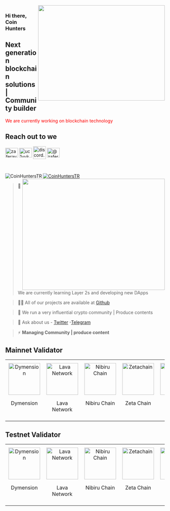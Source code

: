 <img src="https://www.kg-legal.eu/wp-content/uploads/2021/10/blockchain.gif" align="right" width="400" height="300">

### Hi there, Coin Hunters

## Next generation blockchain solutions | Community builder

<font color="red">We are currently working on blockchain technology </font>

## Reach out to we

<a href="https://twitter.com/coinhuntersTR" target="blank"><img align="center" src="https://raw.githubusercontent.com/rahuldkjain/github-profile-readme-generator/master/src/images/icons/Social/twitter.svg" alt="zaferayan" height="30" width="40" /></a>
<a href="https://www.youtube.com/@CoinHuntersTR" target="blank"><img align="center" src="https://raw.githubusercontent.com/rahuldkjain/github-profile-readme-generator/master/src/images/icons/Social/youtube.svg" alt="uc1vykhlufpaoghrwhjikrqg" height="30" width="40" /></a>
<a href="https://discord.gg/TNDcT4UnB7" target="blank"><img align="center" src="https://raw.githubusercontent.com/rahuldkjain/github-profile-readme-generator/master/src/images/icons/Social/discord.svg" alt="discord.gg/ruescommunity" height="40" width="40" /></a>
<a href="https://coinhunterstr.medium.com/" target="blank"><img align="center" src="https://raw.githubusercontent.com/rahuldkjain/github-profile-readme-generator/master/src/images/icons/Social/medium.svg" alt="@zaferayan" height="30" width="40" /></a>


<br />

<p align="left"> <img src="https://komarev.com/ghpvc/?username=CoinHuntersTR&label=Profile%20views&color=0e75b6&style=flat" alt="CoinHuntersTR" /> <a href="https://twitter.com/CoinHuntersTR" target="blank"><img src="https://img.shields.io/twitter/follow/CoinHuntersTR?logo=twitter&style=for-the-badge" alt="CoinHuntersTR" " /></a> 

<img src="https://github-readme-stats.vercel.app/api?username=coinhunterstr&show_icons=true&theme=highcontrast" align="right" width="450" height="350" >

> 🔭 We are currently learning Layer 2s and developing new DApps

> 👨‍💻 All of our projects are available at [Github](https://github.com/CoinHuntersTR)

> 📝 We run a very influential crypto community | Produce contents

> 💬 Ask about us  - [Twitter](https://twitter.com/coinhunters_) -[Telegram](https://t.me/CoinHuntersTR)

> ⚡ **Managing Community | produce content**

## Mainnet Validator

<table style="width: 100%; border-collapse: collapse; table-layout: fixed;">
  <tr>
    <td style="width: 33.33%; text-align: center; padding: 10px; vertical-align: top;">
      <a href="https://wallet.keplr.app/chains/dymension?modal=staking&chain=dymension_1100-1&validator_address=dymvaloper1p87xgcekkkpp783xl5wu48p0dw2p2duru5ul9n&step_id=2" target="_blank">
        <img src="https://coinhunterstr.com/wp-content/uploads/2024/02/dymension.png" alt="Dymension" style="width: 100px; height: 100px; object-fit: contain;">
      </a>
      <p>Dymension</p>
    </td>
    <td style="width: 33.33%; text-align: center; padding: 10px; vertical-align: top;">
      <a href="https://wallet.keplr.app/chains/lava?modal=staking&chain=lava-mainnet-1&validator_address=lava%40valoper1xxezsqtdsmztz9ugutyyjmvma6aukh07fylqhe&step_id=2" target="_blank">
        <img src="https://pbs.twimg.com/profile_images/1628433459977850882/l4oqDz8R_400x400.jpg" alt="Lava Network" style="width: 100px; height: 100px; object-fit: contain;">
      </a>
      <p>Lava Network</p>
    </td>
    <td style="width: 33.33%; text-align: center; padding: 10px; vertical-align: top;">
      <a href="https://app.nibiru.fi/stake" target="_blank">
        <img src="https://pbs.twimg.com/profile_images/1765792149940113411/Z7-0ngUy_400x400.jpg" alt="Nibiru Chain" style="width: 100px; height: 100px; object-fit: contain;">
      </a>
      <p>Nibiru Chain</p>
    </td>
     <td style="width: 33.33%; text-align: center; padding: 10px; vertical-align: top;">
      <a href="https://hub.zetachain.com/staking/zetavaloper1k048rkrpxdnnzknjrja3xdker2xp4jhegrpxks" target="_blank">
        <img src="https://pbs.twimg.com/profile_images/1626225438849929218/h_HtSU1a_400x400.jpg" alt="Zetachain" style="width: 100px; height: 100px; object-fit: contain;">
      </a>
      <p>Zeta Chain</p>
    </td>
     <td style="width: 33.33%; text-align: center; padding: 10px; vertical-align: top;">
      <a href="https://explorer.coinhunterstr.com/Mantra/staking/mantravaloper102nulk7g4ttg9ynmkhjdndtrrlwd7hjuaf0j2d" target="_blank">
        <img src="https://pbs.twimg.com/profile_images/1790339778346618880/ihlLQAMC_400x400.jpg" alt="Mantra" style="width: 100px; height: 100px; object-fit: contain;">
      </a>
      <p>Mantra</p>
    </td>
         <td style="width: 33.33%; text-align: center; padding: 10px; vertical-align: top;">
      <a href="https://staking.avail.tools/#/overview" target="_blank">
        <img src="https://pbs.twimg.com/profile_images/1671126588694609920/THQgYJtf_400x400.png" alt="Avail" style="width: 100px; height: 100px; object-fit: contain;">
      </a>
      <p>Avail</p>
    </td>
         <td style="width: 33.33%; text-align: center; padding: 10px; vertical-align: top;">
      <a href="https://explorer.coinhunterstr.com/blockx/staking/blockxvaloper1rk49eujue99cqsynqd7fgv4rp44rw4dc5tuh26" target="_blank">
        <img src="https://pbs.twimg.com/profile_images/1571914336288776193/HmxJDHvF_400x400.jpg" alt="Blockx" style="width: 100px; height: 100px; object-fit: contain;">
      </a>
      <p>BlockX</p>
    </td>
  </tr>
</table>

## Testnet Validator

<table style="width: 100%; border-collapse: collapse; table-layout: fixed;">
  <tr>
    <td style="width: 33.33%; text-align: center; padding: 10px; vertical-align: top;">
      <a href="https://wallet.keplr.app/chains/dymension?modal=staking&chain=dymension_1100-1&validator_address=dymvaloper1p87xgcekkkpp783xl5wu48p0dw2p2duru5ul9n&step_id=2" target="_blank">
        <img src="https://coinhunterstr.com/wp-content/uploads/2024/02/dymension.png" alt="Dymension" style="width: 100px; height: 100px; object-fit: contain;">
      </a>
      <p>Dymension</p>
    </td>
    <td style="width: 33.33%; text-align: center; padding: 10px; vertical-align: top;">
      <a href="https://wallet.keplr.app/chains/lava?modal=staking&chain=lava-mainnet-1&validator_address=lava%40valoper1xxezsqtdsmztz9ugutyyjmvma6aukh07fylqhe&step_id=2" target="_blank">
        <img src="https://pbs.twimg.com/profile_images/1628433459977850882/l4oqDz8R_400x400.jpg" alt="Lava Network" style="width: 100px; height: 100px; object-fit: contain;">
      </a>
      <p>Lava Network</p>
    </td>
    <td style="width: 33.33%; text-align: center; padding: 10px; vertical-align: top;">
      <a href="https://app.nibiru.fi/stake" target="_blank">
        <img src="https://pbs.twimg.com/profile_images/1765792149940113411/Z7-0ngUy_400x400.jpg" alt="Nibiru Chain" style="width: 100px; height: 100px; object-fit: contain;">
      </a>
      <p>Nibiru Chain</p>
    </td>
     <td style="width: 33.33%; text-align: center; padding: 10px; vertical-align: top;">
      <a href="https://hub.zetachain.com/staking/zetavaloper1k048rkrpxdnnzknjrja3xdker2xp4jhegrpxks" target="_blank">
        <img src="https://pbs.twimg.com/profile_images/1626225438849929218/h_HtSU1a_400x400.jpg" alt="Zetachain" style="width: 100px; height: 100px; object-fit: contain;">
      </a>
      <p>Zeta Chain</p>
    </td>
     <td style="width: 33.33%; text-align: center; padding: 10px; vertical-align: top;">
      <a href="https://explorer.coinhunterstr.com/Mantra/staking/mantravaloper102nulk7g4ttg9ynmkhjdndtrrlwd7hjuaf0j2d" target="_blank">
        <img src="https://pbs.twimg.com/profile_images/1790339778346618880/ihlLQAMC_400x400.jpg" alt="Mantra" style="width: 100px; height: 100px; object-fit: contain;">
      </a>
      <p>Mantra</p>
    </td>
         <td style="width: 33.33%; text-align: center; padding: 10px; vertical-align: top;">
      <a href="https://staking.avail.tools/#/overview" target="_blank">
        <img src="https://pbs.twimg.com/profile_images/1671126588694609920/THQgYJtf_400x400.png" alt="Avail" style="width: 100px; height: 100px; object-fit: contain;">
      </a>
      <p>Avail</p>
    </td>
         <td style="width: 33.33%; text-align: center; padding: 10px; vertical-align: top;">
      <a href="https://explorer.coinhunterstr.com/blockx/staking/blockxvaloper1rk49eujue99cqsynqd7fgv4rp44rw4dc5tuh26" target="_blank">
        <img src="https://pbs.twimg.com/profile_images/1571914336288776193/HmxJDHvF_400x400.jpg" alt="Blockx" style="width: 100px; height: 100px; object-fit: contain;">
      </a>
      <p>BlockX</p>
    </td>
  </tr>
</table>
